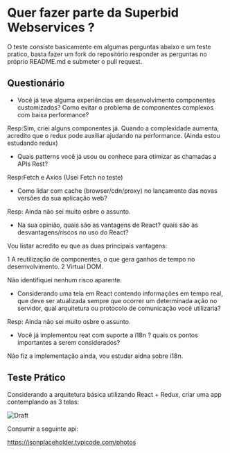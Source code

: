 # Quer fazer parte da Superbid Webservices ?

O teste consiste basicamente em algumas perguntas abaixo e um teste pratico, basta fazer um fork do repositório responder as perguntas no próprio README.md e submeter o pull request.

## Questionário

* Você já teve alguma experiências em desenvolvimento componentes customizados? Como evitar o problema de componentes complexos com baixa performance?

Resp:Sim, criei alguns componentes já. Quando a complexidade aumenta, acredito que o redux pode auxiliar ajudando na performance. (Ainda estou estudando redux)


* Quais patterns você já usou ou conhece para otimizar as chamadas a APIs Rest?

Resp:Fetch e Axios (Usei Fetch no teste)

* Como lidar com cache (browser/cdn/proxy) no lançamento das novas versões da sua aplicação web?

Resp: Ainda não sei muito osbre o assunto.

* Na sua opinião, quais são as vantagens de React? quais são as desvantagens/riscos no uso do React?

Vou listar acredito eu que as duas principais vantagens:

1 A reutilização de componentes, o que gera ganhos de tempo no desemvolvimento.
2 Virtual DOM.

Não identifiquei nenhum risco aparente.

* Considerando uma tela em React contendo informações em tempo real, que deve ser atualizada sempre que ocorrer um determinada ação no servidor, qual arquitetura ou protocolo de comunicação você utilizaria?

Resp: Ainda não sei muito osbre o assunto.

* Você já implementou reat com suporte a i18n ? quais os pontos importantes a serem considerados?

Não fiz a implementação ainda, vou estudar aidna sobre i18n.

## Teste Prático 

Considerando a arquitetura básica utilizando React + Redux, criar uma app contemplando as 3 telas:

![Draft](./draft.png)

Consumir a seguinte api:

https://jsonplaceholder.typicode.com/photos

